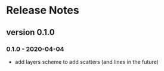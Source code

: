 # Release Notes

## version 0.1.0
###  0.1.0 - 2020-04-04
-   add layers scheme to add scatters (and lines in the future)
